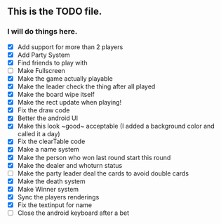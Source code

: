 ## This is the TODO file.
### I will do things here.
- [X] Add support for more than 2 players
- [X] Add Party System
- [X] Find friends to play with
- [ ] Make Fullscreen
- [X] Make the game actually playable
- [X] Make the leader check the thing after all played
- [X] Make the board wipe itself
- [X] Make the rect update when playing!
- [x] Fix the draw code
- [X] Better the android UI
- [X] Make this look ~good~ acceptable (I added a background color and called it a day)
- [X] Fix the clearTable code
- [X] Make a name system
- [X] Make the person who won last round start this round
- [X] Make the dealer and whoturn status
- [ ] Make the party leader deal the cards to avoid double cards
- [X] Make the death system
- [X] Make Winner system
- [X] Sync the players renderings
- [X] Fix the textinput for name
- [ ] Close the android keyboard after a bet